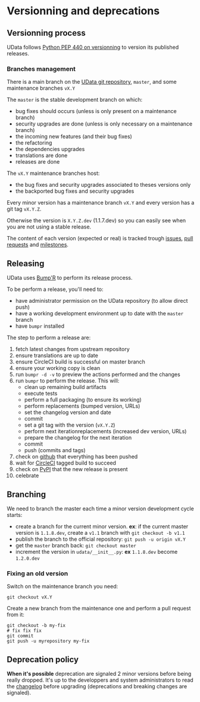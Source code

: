 # Versionning and deprecations

## Versionning process

UData follows [Python PEP 440 on versionning][pep440] to version its published releases.

### Branches management

There is a main branch on the [UData git repository][github], `master`,
and some maintenance branches `vX.Y`

The `master` is the stable development branch on which:

- bug fixes should occurs (unless is only present on a maintenance branch)
- security upgrades are done (unless is only necessary on a maintenance branch)
- the incoming new features (and their bug fixes)
- the refactoring
- the dependencies upgrades
- translations are done
- releases are done

The `vX.Y` maintenance branches host:

- the bug fixes and security upgrades associated to theses versions only
- the backported bug fixes and security upgrades

Every minor version has a maintenance branch `vX.Y` and every version has a git tag `vX.Y.Z`.

Otherwise the version is `X.Y.Z.dev` (1.1.7.dev)
so you can easily see when you are not using a stable release.

The content of each version (expected or real) is tracked trough [issues][], [pull requests][pulls]
and [milestones][].


## Releasing

UData uses [Bump'R][bumpr] to perform its release process.

To be perform a release, you'll need to:

- have administrator permission on the UData repository (to allow direct push)
- have a working development environment up to date with the `master` branch
- have `bumpr` installed

The step to perform a release are:

1. fetch latest changes from upstream repository
2. ensure translations are up to date
3. ensure CircleCI build is successful on master branch
4. ensure your working copy is clean
5. run `bumpr -d -v` to preview the actions performed and the changes
6. run `bumpr` to perform the release. This will:
    - clean up remaining build artifacts
    - execute tests
    - perform a full packaging (to ensure its working)
    - perform replacements (bumped version, URLs)
    - set the changelog version and date
    - commit
    - set a git tag with the version (`vX.Y.Z`)
    - perform next iterationreplacements (increased dev version, URLs)
    - prepare the changelog for the next iteration
    - commit
    - push (commits and tags)
7. check on [github][] that everything has been pushed
8. wait for [CircleCI][] tagged build to succeed
9. check on [PyPI](https://pypi.python.org/pypi/udata) that the new release is present
10. celebrate

## Branching

We need to branch the master each time a minor version development cycle starts:

- create a branch for the current minor version. **ex**: if the current master version is `1.1.8.dev`, create a `v1.1` branch with `git checkout -b v1.1`
- publish the branch to the official repository: `git push -u origin vX.Y`
- get the `master` branch back: `git checkout master`
- increment the version in `udata/__init__.py`: **ex** `1.1.8.dev` become `1.2.0.dev`

### Fixing an old version

Switch on the maintenance branch you need:

```shell
git checkout vX.Y
```

Create a new branch from the maintenance one and
perform a pull request from it:

```shell
git checkout -b my-fix
# fix fix fix
git commit
git push -u myrepository my-fix
```

## Deprecation policy

**When it's possible** deprecation are signaled 2 minor versions before being really dropped.
It's up to the developpers and system administrators to read the [changelog](changelog.md) before upgrading
(deprecations and breaking changes are signaled).

[bumpr]: https://github.com/noirbizarre/bumpr/
[github]: https://github.com/opendatateam/udata
[issues]: https://github.com/opendatateam/udata/issues
[pulls]: https://github.com/opendatateam/udata/pulls
[milestones]: https://github.com/opendatateam/udata/milestones
[CircleCI]: https://circleci.com/gh/opendatateam/udata
[pep440]: https://www.python.org/dev/peps/pep-0440/
